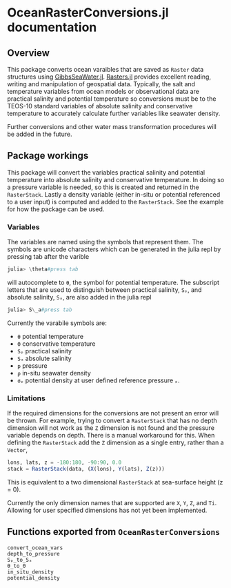 # OceanRasterConversions.jl documentation

## Overview

This package converts ocean varaibles that are saved as `Raster` data structures using [GibbsSeaWater.jl](https://github.com/TEOS-10/GibbsSeaWater.jl).
[Rasters.jl](https://github.com/rafaqz/Rasters.jl) provides excellent reading, writing and manipulation of geospatial data.
Typically, the salt and temperature variables from ocean models or observational data are practical salinity and potential temperature so conversions must be to the TEOS-10 standard variables of absolute salinity and conservative temperature to accurately calculate further variables like seawater density.

Further conversions and other water mass transformation procedures will be added in the future.

## Package workings

This package will convert the variables practical salinity and potential temperature into absolute salinity and conservative temperature.
In doing so a pressure variable is needed, so this is created and returned in the `RasterStack`.
Lastly a density variable (either in-situ or potential referenced to a user input) is computed and added to the `RasterStack`.
See the example for how the package can be used.

### Variables

The variables are named using the symbols that represent them.
The symbols are unicode characters which can be generated in the julia repl by pressing tab after the varible

```julia
julia> \theta#press tab
```

will autocomplete to `θ`, the symbol for potential temperature.
The subscript letters that are used to distinguish between practical salinity, `Sₚ`, and absolute salinity, `Sₐ`, are also added in the julia repl

```julia
julia> S\_a#press tab
```

Currently the varabile symbols are:

- `θ` potential temperature
- `Θ` conservative temperature
- `Sₚ` practical salinity
- `Sₐ` absolute salinity
- `p` pressure
- `ρ` in-situ seawater density
- `σₚ` potential density at user defined reference pressure `ₚ`.

### Limitations

If the required dimensions for the conversions are not present an error will be thrown.
For example, trying to convert a `RasterStack` that has no depth dimension will not work as the `Z` dimension is not found and the pressure variable depends on depth.
There is a manual workaround for this.
When defining the `RasterStack` add the `Z` dimension as a single entry, rather than a `Vector`,

```julia
lons, lats, z = -180:180, -90:90, 0.0
stack = RasterStack(data, (X(lons), Y(lats), Z(z)))
```

This is equivalent to a two dimensional `RasterStack` at sea-surface height (z = 0).

Currently the only dimension names that are supported are `X`, `Y`, `Z`, and `Ti`.
Allowing for user specified dimensions has not yet been implemented.

## Functions exported from `OceanRasterConversions`

```@docs
convert_ocean_vars
depth_to_pressure
Sₚ_to_Sₐ
θ_to_Θ
in_situ_density
potential_density
```
